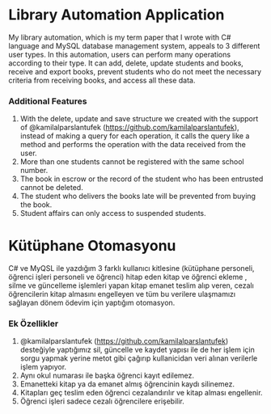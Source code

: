 # Library Automation Application
My library automation, which is my term paper that I wrote with C# language and MySQL database management system, appeals to 3 different user types. In this automation, users can perform many operations according to their type. It can add, delete, update students and books, receive and export books, prevent students who do not meet the necessary criteria from receiving books, and access all these data.
### Additional Features
1) With the delete, update and save structure we created with the support of @kamilalparslantufek (https://github.com/kamilalparslantufek), instead of making a query for each operation, it calls the query like a method and performs the operation with the data received from the user.
2) More than one students cannot be registered with the same school number.
3) The book in escrow or the record of the student who has been entrusted cannot be deleted.
4) The student who delivers the books late will be prevented from buying the book.
5) Student affairs can only access to suspended students.

# Kütüphane Otomasyonu
C# ve MyQSL ile yazdığım 3 farklı kullanıcı kitlesine (kütüphane personeli, öğrenci işleri personeli ve öğrenci) hitap eden kitap ve öğrenci ekleme , silme ve güncelleme işlemleri yapan kitap emanet teslim alıp veren, cezalı öğrencilerin kitap almasını engelleyen ve tüm bu verilere ulaşmamızı sağlayan dönem ödevim için yaptığım otomasyon.
### Ek Özellikler
1) @kamilalparslantufek (https://github.com/kamilalparslantufek) desteğiyle yaptığımız sil, güncelle ve kaydet yapısı ile de her işlem için sorgu yapmak yerine metot gibi çağırıp kullanicidan veri alınan verilerle işlem yapıyor.
2) Aynı okul numarası ile başka öğrenci kayıt edilemez.
3) Emanetteki kitap ya da emanet almış öğrencinin kaydı silinemez. 
4) Kitapları geç teslim eden öğrenci cezalandırılır ve kitap alması engellenir. 
5) Öğrenci işleri sadece cezalı öğrencilere erişebilir. 
